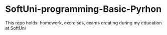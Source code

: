 # SoftUni-programming-Basic-Pyrhon
This repo holds: homework, exercises, exams creating during my education at SoftUni
